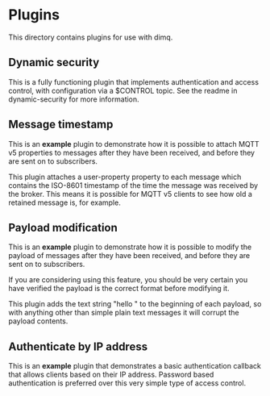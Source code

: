 # Plugins

This directory contains plugins for use with dimq.

## Dynamic security
This is a fully functioning plugin that implements authentication and access
control, with configuration via a $CONTROL topic. See the readme in
dynamic-security for more information.

## Message timestamp
This is an **example** plugin to demonstrate how it is possible to attach MQTT v5 properties to messages after they have been received, and before they are sent on to subscribers.

This plugin attaches a user-property property to each message which contains the ISO-8601 timestamp of the time the message was received by the broker. This means it is possible for MQTT v5 clients to see how old a retained message is, for example.

## Payload modification
This is an **example** plugin to demonstrate how it is possible to modify the payload of messages after they have been received, and before they are sent on to subscribers.

If you are considering using this feature, you should be very certain you have verified the payload is the correct format before modifying it.

This plugin adds the text string "hello " to the beginning of each payload, so with anything other than simple plain text messages it will corrupt the payload contents.

## Authenticate by IP address
This is an **example** plugin that demonstrates a basic authentication callback that allows clients based on their IP address. Password based authentication is preferred over this very simple type of access control.
